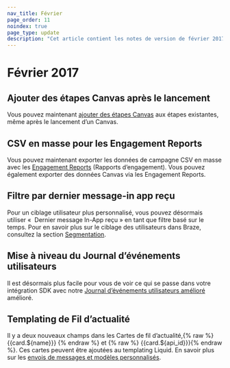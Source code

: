 ```yaml
---
nav_title: Février
page_order: 11
noindex: true
page_type: update
description: "Cet article contient les notes de version de février 2017."
---
```


# Février 2017

## Ajouter des étapes Canvas après le lancement

Vous pouvez maintenant [ajouter des étapes Canvas][23] aux étapes existantes, même après le lancement d’un Canvas.

## CSV en masse pour les Engagement Reports

Vous pouvez maintenant exporter les données de campagne CSV en masse avec les [Engagement Reports][22] (Rapports d’engagement). Vous pouvez également exporter des données Canvas via les Engagement Reports.

## Filtre par dernier message-in app reçu

Pour un ciblage utilisateur plus personnalisé, vous pouvez désormais utiliser «  Dernier message In-App reçu » en tant que filtre basé sur le temps. Pour en savoir plus sur le ciblage des utilisateurs dans Braze, consultez la section [Segmentation][21].

## Mise à niveau du Journal d’événements utilisateurs

Il est désormais plus facile pour vous de voir ce qui se passe dans votre intégration SDK avec notre [Journal d’événements utilisateurs amélioré][20] amélioré.

## Templating de Fil d’actualité

Il y a deux nouveaux champs dans les Cartes de fil d’actualité,{% raw %} {{card.${name}}} {% endraw %} et {% raw %}  {{card.${api_id}}}{% endraw %}. Ces cartes peuvent être ajoutées au templating Liquid. En savoir plus sur les [envois de messages et modèles personnalisés][19].

[19]: {{site.baseurl}}/user_guide/personalization_and_dynamic_content/personalized_messaging/#personalized-messaging
[20]: {{site.baseurl}}/user_guide/administrative/app_settings/developer_console/event_user_log_tab/#event-user-log-tab
[21]: {{site.baseurl}}/user_guide/engagement_tools/segments/creating_a_segment/
[22]: {{site.baseurl}}/user_guide/data_and_analytics/your_reports/engagement_reports/#engagement-reports
[23]: {{site.baseurl}}/user_guide/engagement_tools/canvas/create_a_canvas/create_a_canvas/#creating-a-canvas
[98]:{{site.baseurl}}/user_guide/onboarding/platform_administrative_features/#authentication-rules
